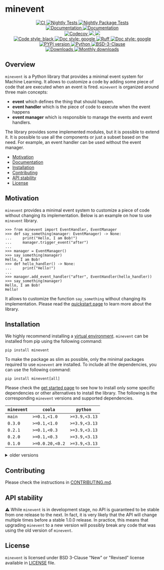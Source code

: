 # minevent

<p align="center">
    <a href="https://github.com/durandtibo/minevent/actions">
        <img alt="CI" src="https://github.com/durandtibo/minevent/workflows/CI/badge.svg">
    </a>
    <a href="https://github.com/durandtibo/minevent/actions">
        <img alt="Nightly Tests" src="https://github.com/durandtibo/minevent/workflows/Nightly%20Tests/badge.svg">
    </a>
    <a href="https://github.com/durandtibo/minevent/actions">
        <img alt="Nightly Package Tests" src="https://github.com/durandtibo/minevent/workflows/Nightly%20Package%20Tests/badge.svg">
    </a>
    <br/>
    <a href="https://durandtibo.github.io/minevent/">
        <img alt="Documentation" src="https://github.com/durandtibo/minevent/workflows/Documentation%20(stable)/badge.svg">
    </a>
    <a href="https://durandtibo.github.io/minevent/">
        <img alt="Documentation" src="https://github.com/durandtibo/minevent/workflows/Documentation%20(unstable)/badge.svg">
    </a>
    <br/>
    <a href="https://codecov.io/gh/durandtibo/minevent">
        <img alt="Codecov" src="https://codecov.io/gh/durandtibo/minevent/branch/main/graph/badge.svg">
    </a>
    <a href="https://codeclimate.com/github/durandtibo/minevent/maintainability">
        <img src="https://api.codeclimate.com/v1/badges/140297b4dc048f952298/maintainability" />
    </a>
    <a href="https://codeclimate.com/github/durandtibo/minevent/test_coverage">
        <img src="https://api.codeclimate.com/v1/badges/140297b4dc048f952298/test_coverage" />
    </a>
    <br/>
    <a href="https://github.com/psf/black">
        <img  alt="Code style: black" src="https://img.shields.io/badge/code%20style-black-000000.svg">
    </a>
    <a href="https://google.github.io/styleguide/pyguide.html#s3.8-comments-and-docstrings">
        <img  alt="Doc style: google" src="https://img.shields.io/badge/%20style-google-3666d6.svg">
    </a>
    <a href="https://github.com/astral-sh/ruff">
        <img src="https://img.shields.io/endpoint?url=https://raw.githubusercontent.com/astral-sh/ruff/main/assets/badge/v2.json" alt="Ruff" style="max-width:100%;">
    </a>
    <a href="https://github.com/guilatrova/tryceratops">
        <img  alt="Doc style: google" src="https://img.shields.io/badge/try%2Fexcept%20style-tryceratops%20%F0%9F%A6%96%E2%9C%A8-black">
    </a>
    <br/>
    <a href="https://pypi.org/project/minevent/">
        <img alt="PYPI version" src="https://img.shields.io/pypi/v/minevent">
    </a>
    <a href="https://pypi.org/project/minevent/">
        <img alt="Python" src="https://img.shields.io/pypi/pyversions/minevent.svg">
    </a>
    <a href="https://opensource.org/licenses/BSD-3-Clause">
        <img alt="BSD-3-Clause" src="https://img.shields.io/pypi/l/minevent">
    </a>
    <br/>
    <a href="https://pepy.tech/project/minevent">
        <img  alt="Downloads" src="https://static.pepy.tech/badge/minevent">
    </a>
    <a href="https://pepy.tech/project/minevent">
        <img  alt="Monthly downloads" src="https://static.pepy.tech/badge/minevent/month">
    </a>
    <br/>
</p>

## Overview

`minevent` is a Python library that provides a minimal event system for Machine Learning.
It allows to customize a code by adding some piece of code that are executed when an event is
fired.
`minevent` is organized around three main concepts:

- **event** which defines the thing that should happen.
- **event handler** which is the piece of code to execute when the event happens
- **event manager** which is responsible to manage the events and event handlers.

The library provides some implemented modules, but it is possible to extend it.
It is possible to use all the components or just a subset based on the need.
For example, an event handler can be used without the event manager.

- [Motivation](#motivation)
- [Documentation](https://durandtibo.github.io/minevent/)
- [Installation](#installation)
- [Contributing](#contributing)
- [API stability](#api-stability)
- [License](#license)

## Motivation

`minevent` provides a minimal event system to customize a piece of code without changing its
implementation.
Below is an example on how to use `minevent` library.

```pycon
>>> from minevent import EventHandler, EventManager
>>> def say_something(manager: EventManager) -> None:
...     print("Hello, I am Bob!")
...     manager.trigger_event("after")
...
>>> manager = EventManager()
>>> say_something(manager)
Hello, I am Bob!
>>> def hello_handler() -> None:
...     print("Hello!")
...
>>> manager.add_event_handler("after", EventHandler(hello_handler))
>>> say_something(manager)
Hello, I am Bob!
Hello!

```

It allows to customize the function `say_something` without changing its implementation.
Please read the [quickstart page](https://durandtibo.github.io/minevent/quickstart/) to learn more
about the library.

## Installation

We highly recommend installing
a [virtual environment](https://packaging.python.org/guides/installing-using-pip-and-virtual-environments/).
`minevent` can be installed from pip using the following command:

```shell
pip install minevent
```

To make the package as slim as possible, only the minimal packages required to use `minevent` are
installed.
To include all the dependencies, you can use the following command:

```shell
pip install minevent[all]
```

Please check the [get started page](https://durandtibo.github.io/minevent/get_started) to see how to
install only some specific dependencies or other alternatives to install the library.
The following is the corresponding `minevent` versions and supported dependencies.

| `minevent` | `coola`            | `python`      |
|------------|--------------------|---------------|
| `main`     | `>=0.1,<1.0`       | `>=3.9,<3.13` |
| `0.3.0`    | `>=0.1,<1.0`       | `>=3.9,<3.13` |
| `0.2.1`    | `>=0.1,<0.3`       | `>=3.9,<3.13` |
| `0.2.0`    | `>=0.1,<0.3`       | `>=3.9,<3.13` |
| `0.1.0`    | `>=0.0.20,<0.2`    | `>=3.9,<3.13` |

<details>
    <summary>older versions</summary>

| `minevent` | `coola`            | `python`      |
|------------|--------------------|---------------|
| `0.0.5`    | `>=0.0.20,<0.0.24` | `>=3.9,<3.12` |
| `0.0.4`    | `>=0.0.20,<0.0.24` | `>=3.9,<3.12` |
| `0.0.3`    | `>=0.0.20,<0.0.24` | `>=3.9,<3.12` |
| `0.0.2`    | `>=0.0.20,<0.0.23` | `>=3.9,<3.12` |
| `0.0.1`    | `>=0.0.20,<0.0.23` | `>=3.9,<3.12` |

</details>

## Contributing

Please check the instructions in [CONTRIBUTING.md](.github/CONTRIBUTING.md).

## API stability

:warning: While `minevent` is in development stage, no API is guaranteed to be stable from one
release to the next.
In fact, it is very likely that the API will change multiple times before a stable 1.0.0 release.
In practice, this means that upgrading `minevent` to a new version will possibly break any code that
was using the old version of `minevent`.

## License

`minevent` is licensed under BSD 3-Clause "New" or "Revised" license available in [LICENSE](LICENSE)
file.
